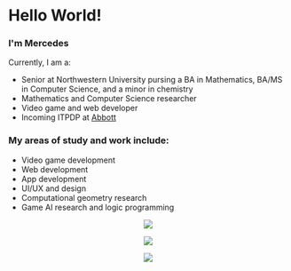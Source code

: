 # Hello World!

### I'm Mercedes
Currently, I am a:
- Senior at Northwestern University pursing a BA in Mathematics, BA/MS in Computer Science, and a minor in chemistry
- Mathematics and Computer Science researcher
- Video game and web developer
- Incoming ITPDP at [Abbott](https://www.abbott.com/)

### My areas of study and work include:
- Video game development
- Web development
- App development
- UI/UX and design
- Computational geometry research
- Game AI research and logic programming

<p align="center">
    <a href="https://git.io/streak-stats">
        <img src="https://streak-stats.demolab.com/?user=mercedes-sandu&theme=tokyonight&private=true" />
    </a>
</p>

<p align="center">
    <a href="https://github.com/anuraghazra/github-readme-stats">
        <img src="https://github-readme-stats-git-masterrstaa-rickstaa.vercel.app/api/top-langs/?username=mercedes-sandu&layout=compact&count_private=true&theme=tokyonight&langs_count=10" />
    </a>
</p>

<p align="center">
    <a href="https://skillicons.dev">
        <img src="https://skillicons.dev/icons?i=cs,unity,latex,java,python,cpp,unreal,react,svelte,mui,firebase,blender,figma,html,css,scss,js,ts,markdown,discord,github,&theme=dark" />
    </a>
</p>
